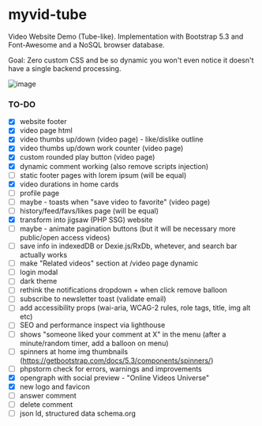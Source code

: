 # myvid-tube
Video Website Demo (Tube-like). Implementation with Bootstrap 5.3 and Font-Awesome and a NoSQL browser database.  

Goal: Zero custom CSS and be so dynamic you won't even notice it doesn't have a single backend processing. 

![image](https://github.com/user-attachments/assets/c59a8000-3244-43d6-833d-f3bc6067085e)

### TO-DO
- [x] website footer
- [x] video page html
- [x] video thumbs up/down (video page) - like/dislike outline
- [x] video thumbs up/down work counter (video page)
- [x] custom rounded play button (video page)
- [x] dynamic comment working (also remove scripts injection)
- [ ] static footer pages with lorem ipsum (will be equal)
- [x] video durations in home cards
- [ ] profile page
- [ ] maybe - toasts when "save video to favorite" (video page)
- [ ] history/feed/favs/likes page (will be equal)
- [x] transform into jigsaw (PHP SSG) website
- [ ] maybe - animate pagination buttons (but it will be necessary more public/open access videos)
- [ ] save info in indexedDB or Dexie.js/RxDb, whetever, and search bar actually works
- [ ] make "Related videos" section at /video page dynamic
- [ ] login modal
- [ ] dark theme
- [ ] rethink the notifications dropdown + when click remove balloon
- [ ] subscribe to newsletter toast (validate email)
- [ ] add accessibility props (wai-aria, WCAG-2 rules, role tags, title, img alt etc)
- [ ] SEO and performance inspect via lighthouse
- [ ] shows "someone liked your comment at X"  in the menu (after a minute/random timer, add a balloon on menu)
- [ ] spinners at home img thumbnails (https://getbootstrap.com/docs/5.3/components/spinners/)
- [ ] phpstorm check for errors, warnings and improvements
- [x] opengraph with social preview - "Online Videos Universe"
- [x] new logo and favicon
- [ ] answer comment
- [ ] delete comment
- [ ] json ld, structured data schema.org
